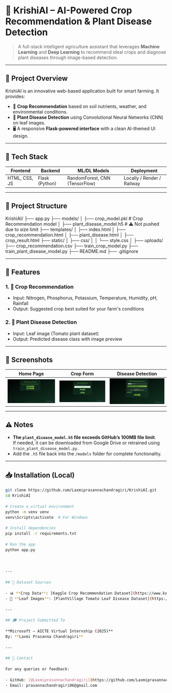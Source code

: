 
# 🌾 KrishiAI – AI-Powered Crop Recommendation & Plant Disease Detection

> A full-stack intelligent agriculture assistant that leverages **Machine Learning** and **Deep Learning** to recommend ideal crops and diagnose plant diseases through image-based detection.

---

## 📌 Project Overview

KrishiAI is an innovative web-based application built for smart farming. It provides:

- 🌱 **Crop Recommendation** based on soil nutrients, weather, and environmental conditions.
- 🦠 **Plant Disease Detection** using Convolutional Neural Networks (CNN) on leaf images.
- 🖥️ A responsive **Flask-powered interface** with a clean AI-themed UI design.

---

## 🚀 Tech Stack

| Frontend | Backend | ML/DL Models | Deployment |
|----------|---------|--------------|------------|
| HTML, CSS, JS | Flask (Python) | RandomForest, CNN (TensorFlow) | Locally / Render / Railway |

---

## 📂 Project Structure

KrishiAI/
├── app.py
├── models/
│ ├── crop_model.pkl # Crop Recommendation model
│ ├── plant_disease_model.h5 # ⚠️ Not pushed due to size limit
├── templates/
│ ├── index.html
│ ├── crop_recommendation.html
│ ├── plant_disease.html
│ ├── crop_result.html
├── static/
│ ├── css/
│ │ └── style.css
│ ├── uploads/
├── crop_recommendation.csv
├── train_crop_model.py
├── train_plant_disease_model.py
├── README.md
├── .gitignore




---

## 🤖 Features

### 1. 🌾 Crop Recommendation
- Input: Nitrogen, Phosphorus, Potassium, Temperature, Humidity, pH, Rainfall
- Output: Suggested crop best suited for your farm's conditions

### 2. 🦠 Plant Disease Detection
- Input: Leaf image (Tomato plant dataset)
- Output: Predicted disease class with image preview

---

## 📸 Screenshots

| Home Page | Crop Form | Disease Detection |
|-----------|-----------|-------------------|
| ![Home Page](screenshots/homepage.png) | ![Crop Recommendation](screenshots/crop_recommendation.png) | ![Plant Disease Detection](screenshots/plant_disease_detection.png) |

---

## ⚠️ Notes

- **The `plant_disease_model.h5` file exceeds GitHub’s 100MB file limit**.  
  If needed, it can be downloaded from Google Drive or retrained using `train_plant_disease_model.py`.
- Add the `.h5` file back into the `/models` folder for complete functionality.

---

## 📥 Installation (Local)

```bash
git clone https://github.com/Laxmiprasannachandragiri/KrishiAI.git
cd KrishiAI

# Create a virtual environment
python -m venv venv
venv\Scripts\activate  # For Windows

# Install dependencies
pip install -r requirements.txt

# Run the app
python app.py



---

## 🧪 Dataset Sources

- 📊 **Crop Data**: [Kaggle Crop Recommendation Dataset](https://www.kaggle.com/datasets/atharvaingle/crop-recommendation-dataset)
- 🌿 **Leaf Images**: [PlantVillage Tomato Leaf Disease Dataset](https://www.kaggle.com/datasets/emmarex/plantdisease)

---

## 🎓 Project Submitted To

**Microsoft – AICTE Virtual Internship (2025)**  
By: **Laxmi Prasanna Chandragiri**

---

## 📧 Contact

For any queries or feedback:

- GitHub: [@Laxmiprasannachandragiri](https://github.com/Laxmiprasannachandragiri)
- Email: prasannachandragiri06@gmail.com

